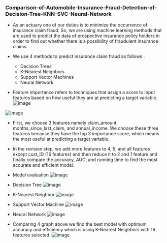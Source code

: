 ### Comparison-of-Automobile-Insurance-Fraud-Detection-of-Decision-Tree-KNN-SVC-Neural-Network ###

* As an actuary one of our duties is to minimize the occurrence of insurance claim fraud. So, we are using machine learning methods that are used to predict the data of prospective insurance policy holders in order to find out whether there is a possibility of fraudulent insurance claims. 

* We use 4 methods to predict insurance claim fraud as follows :
    - Decision Trees
    - K-Nearest Neighbors
    - Support Vector Machines
    - Neural Network
    
* Feature importance refers to techniques that assign a score to input features based on how useful they are at predicting a target variable.
![image](https://user-images.githubusercontent.com/91950433/218220422-a7564968-c7d5-420a-9d51-768ff11fbb6d.png)

![image](https://user-images.githubusercontent.com/91950433/218220466-929969f4-b635-4b37-b74f-48d6b085383e.png)

* First, we choose 3 features namely claim_amount, months_since_last_claim, and annual_income. We choose these three features because they have the top 3 importance score, which means the most useful at predicting a target variable.

* In the revision step, we add more features to 4, 5, and all features except cust_ID (16 features) and then reduce it to 2 and 1 feature and finally compare the accuracy, AUC, and running time to find the most accurate and efficient model.

* Model evaluation
![image](https://user-images.githubusercontent.com/91950433/218220302-fce9d905-db27-42cb-8907-1b62403fc03a.png)

* Decision Tree
![image](https://user-images.githubusercontent.com/91950433/218220819-45c8dcc2-07f0-43d2-8812-e39256c9f09d.png)

* K-Nearest Neighbor
![image](https://user-images.githubusercontent.com/91950433/218220888-47071401-5290-46ac-988a-a3704309c629.png)

* Support Vector Machine
![image](https://user-images.githubusercontent.com/91950433/218220914-96f3fa2d-0085-4fdf-8a63-c29252ed34ea.png)

* Neural Network
![image](https://user-images.githubusercontent.com/91950433/218220962-03e292af-02fe-4ba0-b725-8387add1e79e.png)

* Comparing 4 graph above we find the best model with optimum accuracy and efficiency which is using K-Nearest Neighbors with 16 features selected. 
![image](https://user-images.githubusercontent.com/91950433/218220210-b2b8467f-6fc7-4817-87ff-075d2541c793.png)



